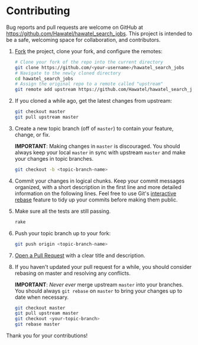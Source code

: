 # Contributing

Bug reports and pull requests are welcome on GitHub at https://github.com/Hawatel/hawatel_search_jobs. This project is intended to be a safe, welcoming space for collaboration, and contributors.

1. [Fork](https://help.github.com/articles/fork-a-repo/) the project, clone your fork,
   and configure the remotes:

   ```sh
   # Clone your fork of the repo into the current directory
   git clone https://github.com/<your-username>/hawatel_search_jobs
   # Navigate to the newly cloned directory
   cd hawatel_search_jobs
   # Assign the original repo to a remote called "upstream"
   git remote add upstream https://github.com/Hawatel/hawatel_search_jobs
   ```

2. If you cloned a while ago, get the latest changes from upstream:

   ```bash
   git checkout master
   git pull upstream master
   ```

3. Create a new topic branch (off of `master`) to contain your feature, change,
   or fix.

   **IMPORTANT**: Making changes in `master` is discouraged. You should always
   keep your local `master` in sync with upstream `master` and make your
   changes in topic branches.

   ```sh
   git checkout -b <topic-branch-name>
   ```

4. Commit your changes in logical chunks. Keep your commit messages organized,
   with a short description in the first line and more detailed information on
   the following lines. Feel free to use Git's
   [interactive rebase](https://help.github.com/articles/about-git-rebase/)
   feature to tidy up your commits before making them public.

5. Make sure all the tests are still passing.

   ```sh
   rake
   ```

6. Push your topic branch up to your fork:

   ```sh
   git push origin <topic-branch-name>
   ```

7. [Open a Pull Request](https://help.github.com/articles/using-pull-requests/)
    with a clear title and description.

8. If you haven't updated your pull request for a while, you should consider
   rebasing on master and resolving any conflicts.

   **IMPORTANT**: _Never ever_ merge upstream `master` into your branches. You
   should always `git rebase` on `master` to bring your changes up to date when
   necessary.

   ```sh
   git checkout master
   git pull upstream master
   git checkout <your-topic-branch>
   git rebase master
   ```

Thank you for your contributions!